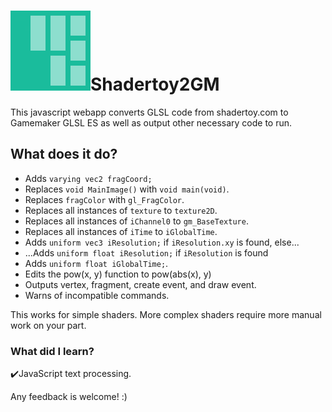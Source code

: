 # ![logo](graphics/Logo.png)Shadertoy2GM 

This javascript webapp converts GLSL code from shadertoy.com to Gamemaker GLSL ES as well as output other necessary code to run.

## What does it do?
* Adds ```varying vec2 fragCoord;```
* Replaces ```void MainImage()``` with ```void main(void)```.
* Replaces ```fragColor``` with ```gl_FragColor```.
* Replaces all instances of ```texture``` to ```texture2D```.
* Replaces all instances of ```iChannel0``` to ```gm_BaseTexture```.
* Replaces all instances of ```iTime``` to ```iGlobalTime```.
* Adds ```uniform vec3 iResolution;``` if ```iResolution.xy``` is found, else...
* ...Adds ```uniform float iResolution;``` if ```iResolution``` is found
* Adds ```uniform float iGlobalTime;```.
* Edits the pow(x, y) function to pow(abs(x), y)
* Outputs vertex, fragment, create event, and draw event.
* Warns of incompatible commands.

This works for simple shaders. More complex shaders require more manual work on your part.

### What did I learn?
✔️JavaScript text processing.

Any feedback is welcome! :)
